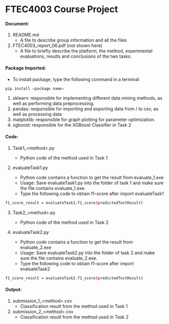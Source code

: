 # FTEC4003 Course Project 
#### Document:
1. README.md
	- A file to describe group information and all the files
2. FTEC4003_report_06.pdf (not shown here)
	- A file to briefly describe the platform, the method, experimental evaluations, results and conclusions of the two tasks. 

#### Package Imported:
- To install package, type the following command in a terminal:
```bash
pip install <package name>
```
1. sklearn: responsible for implementing different data mining methods, as well as performing data preprocessing.
2. pandas: responsible for importing and exporting data from / to csv, as well as processing data
3. matplotlib: responsible for graph plotting for parameter optimization.
4. xgboost: responsible for the XGBoost Classifier in Task 2

#### Code:
1. Task1_\<method\>.py
	- Python code of the method used in Task 1

2. evaluateTask1.py
	- Python code contains a function to get the result from evaluate_1.exe
	- Usage: Save evaluateTask1.py into the folder of task 1 and make sure the file contains evaluate_1.exe.
	- Type the following code to obtain f1-score after import evaluateTask1
```bash
f1_score_result = evaluateTask1.f1_score(predictedTestResult)
```

3. Task2_\<method\>.py
	- Python code of the method used in Task 2

4. evaluateTask2.py
	- Python code contains a function to get the result from evaluate_2.exe
	- Usage: Save evaluateTask2.py into the folder of task 2 and make sure the file contains evaluate_2.exe.
	- Type the following code to obtain f1-score after import evaluateTask2
```bash
f1_score_result = evaluateTask2.f1_score(predictedTestResult)
```

#### Output:
1. submission_1_\<method\>.csv
	- Classification result from the method used in Task 1
2. submission_2_\<method\>.csv
	- Classification result from the method used in Task 2
